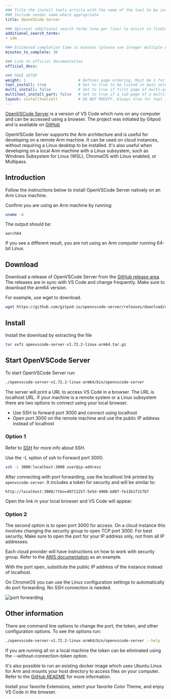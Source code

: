 ```yaml
---
### Title the install tools article with the name of the tool to be installed
### Include vendor name where appropriate
title: OpenVSCode Server

### Optional additional search terms (one per line) to assist in finding the article
additional_search_terms:
- ide

### Estimated completion time in minutes (please use integer multiple of 5)
minutes_to_complete: 30

### Link to official documentation
official_docs: 

### PAGE SETUP
weight: 1                       # Defines page ordering. Must be 1 for first (or only) page.
tool_install: true              # Set to true to be listed in main selection page, else false
multi_install: false            # Set to true if first page of multi-page article, else false
multitool_install_part: false   # Set to true if a sub-page of a multi-page article, else false
layout: installtoolsall         # DO NOT MODIFY. Always true for tool install articles
---
```


[OpenVSCode Server](https://www.gitpod.io/blog/openvscode-server-launch) is a version of VS Code which runs on any computer and can be accessed using a browser. The project was initiated by Gitpod and is available on [GitHub](https://github.com/gitpod-io/openvscode-server/)



OpenVSCode Server supports the Arm architecture and is useful for developing on a remote Arm machine. It can be used on cloud instances, without requiring a Linux desktop to be installed. It's also useful when developing on a local Arm machine with a Linux subsystem, such as Windows Subsystem for Linux (WSL), ChromeOS with Linux enabled, or Multipass.

## Introduction

Follow the instructions below to install OpenVSCode Server natively on an Arm Linux machine.

Confirm you are using an Arm machine by running:
```bash
uname -m
```

The output should be:
```output
aarch64
```

If you see a different result, you are not using an Arm computer running 64-bit Linux.

## Download 

Download a release of OpenVSCode Server from the [GitHub release area](https://github.com/gitpod-io/openvscode-server/releases). The releases are in sync with VS Code and change frequently. Make sure to download the arm64 version.

For example, use wget to download.

```bash
wget https://github.com/gitpod-io/openvscode-server/releases/download/openvscode-server-v1.72.2/openvscode-server-v1.72.2-linux-arm64.tar.gz 
```

## Install 

Install the download by extracting the file

```bash 
tar xvfz openvscode-server-v1.72.2-linux-arm64.tar.gz
```

## Start OpenVSCode Server

To start OpenVSCode Server run:

```bash
./openvscode-server-v1.72.2-linux-arm64/bin/openvscode-server 
```

The server will print a URL to access VS Code in a browser. The URL is localhost URL. If your machine is a remote system or a Linux subsystem there are two options to connect using your local browser.

- Use SSH to forward port 3000 and connect using localhost
- Open port 3000 on the remote machine and use the public IP address instead of localhost

### Option 1 

Refer to [SSH](/install-guides/ssh/) for more info about SSH. 

Use the -L option of ssh to Forward port 3000.

```bash
ssh -L 3000:localhost:3000 user@ip-address
```

After connecting with port forwarding, use the localhost link printed by `openvscode-server`. It includes a token for security and will be similar to:

```output
http://localhost:3000/?tkn=40711257-5e5d-4906-b88f-fe13b1f317b7
```

Open the link in your local browser and VS Code will appear.

### Option 2 

The second option is to open port 3000 for access. On a cloud instance this involves changing the security group to open TCP port 3000. For best security, Make sure to open the port for your IP address only, not from all IP addresses. 

Each cloud provider will have instructions on how to work with security group. Refer to the [AWS documentation](https://docs.aws.amazon.com/AWSEC2/latest/UserGuide/working-with-security-groups.html#adding-security-group-rule) as an example.

With the port open, substitute the public IP address of the instance instead of localhost. 

On ChromeOS you can use the Linux configuration settings to automatically do port forwarding. No SSH connection is needed.

![port forwarding](/install-guides/_images/ChromeOSpf.png)

## Other information

There are command line options to change the port, the token, and other configuration options. To see the options run:

```bash
./openvscode-server-v1.72.2-linux-arm64/bin/openvscode-server --help
```

If you are running all on a local machine the token can be eliminated using the --without-connection-token option.

It's also possible to run an existing docker image which uses Ubuntu Linux for Arm and mounts your host directory to access files on your computer. Refer to the [GitHub README](https://github.com/gitpod-io/openvscode-server#readme) for more information.

Install your favorite Extensions, select your favorite Color Theme, and enjoy VS Code in the browser.
